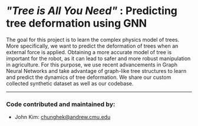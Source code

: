 # *"Tree is All You Need"* : Predicting tree deformation using GNN

The goal for this project is to learn the complex physics model of trees. More specifically, we want to predict the deformation of trees when an external force is applied. Obtaining a more accurate model of tree is important for the robot, as it can lead to safer and more robust manipulation in agriculture. For this purpose, we use recent advancements in Graph Neural Networks and take advantage of graph-like tree structures to learn and predict the dynamics of tree deformation. We share our custom collected synthetic dataset as well as our codebase.


--------------------------------------
### Code contributed and maintained by:
- John Kim: [chunghek@andrew.cmu.edu]()
